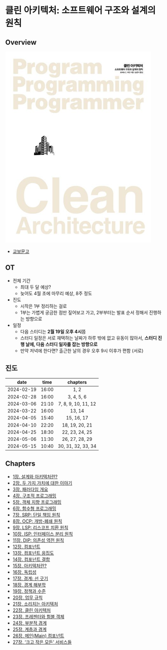 # 클린 아키텍처: 소프트웨어 구조와 설계의 원칙

## Overview

![book.jpg](./book.jpg)

- [교보문고](https://product.kyobobook.co.kr/detail/S000001033082)

## OT

- 전체 기간
  - 최대 두 달 예상?
  - 늦어도 4월 초에 마무리 예상, 8주 정도
- 진도
  - 시작은 1부 정리하는 걸로
  - 1부는 가볍게 궁금한 점만 짚어보고 가고, 2부부터는 발표 순서 정해서 진행하는 방향으로
- 일정
  - 다음 스터디는 **2월 19일 오후 4시**쯤
  - 스터디 일정은 서로 재택하는 날짜가 하루 밖에 없고 유동이 많아서, **스터디 진행 날에, 다음 스터디 일자를 잡는 방향으로**
  - 만약 저녁에 한다면? 출근한 날의 경우 오후 9시 이후가 편함 (서로)

## 진도

|    date    | time  |      chapters       |
| :--------: | :---: | :-----------------: |
| 2024-02-19 | 16:00 |        1, 2         |
| 2024-02-28 | 16:00 |     3, 4, 5, 6      |
| 2024-03-06 | 21:10 | 7, 8, 9, 10, 11, 12 |
| 2024-03-22 | 16:00 |       13, 14        |
| 2024-04-05 | 15:40 |     15, 16, 17      |
| 2024-04-10 | 22:20 |   18, 19, 20, 21    |
| 2024-04-25 | 18:30 |   22, 23, 24, 25    |
| 2024-05-06 | 11:30 |   26, 27, 28, 29    |
| 2024-05-15 | 10:40 | 30, 31, 32, 33, 34  |

## Chapters

- [1장. 설계와 아키텍처란?](./chapter01/)
- [2장. 두 가지 가치에 대한 이야기](./chapter02/)
- [3장. 패러다임 개요](./chapter03/)
- [4장. 구조적 프로그래밍](./chapter04/)
- [5장. 객체 지향 프로그래밍](./chapter05/)
- [6장. 함수형 프로그래밍](./chapter06/)
- [7장. SRP: 단일 책임 원칙](./chapter07/)
- [8장. OCP: 개방-폐쇄 원칙](./chapter08/)
- [9장. LSP: 리스코프 치환 원칙](./chapter09/)
- [10장. ISP: 인터페이스 분리 원칙](./chapter10/)
- [11장. DIP: 의존성 역전 원칙](./chapter11/)
- [12장. 컴포넌트](./chapter12/)
- [13장. 컴포넌트 응집도](./chapter13/)
- [14장. 컴포넌트 결합](./chapter14/)
- [15장. 아키텍처란?](./chapter15/)
- [16장. 독립성](./chapter16/)
- [17장. 경계: 선 긋기](./chapter17/)
- [18장. 경계 해부학](./chapter18/)
- [19장. 정책과 수준](./chapter19/)
- [20장. 업무 규칙](./chapter20/)
- [21장. 소리치는 아키텍처](./chapter21/)
- [22장. 클린 아키텍처](./chapter22/)
- [23장. 프레젠터와 험블 객체](./chapter23/)
- [24장. 부분적 경계](./chapter24/)
- [25장. 계층과 경계](./chapter25/)
- [26장. 메인(Main) 컴포넌트](./chapter26/)
- [27장. ‘크고 작은 모든’ 서비스들](./chapter27/)
